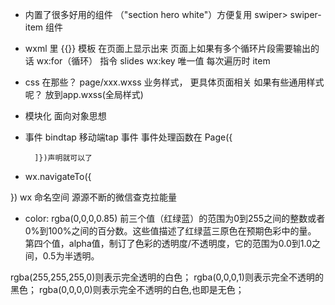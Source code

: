 - 内置了很多好用的组件
   （"section hero white"）方便复用
   swiper> swiper-item  组件

- wxml 里 {{}}  模板
    在页面上显示出来
    页面上如果有多个循环片段需要输出的话
    wx:for（循环） 指令 slides  wx:key   唯一值
    每次遍历时  item
- css 在那些？
     page/xxx.wxss   业务样式， 更具体页面相关
     如果有些通用样式呢？  放到app.wxss(全局样式)

- 模块化  面向对象思想

- 事件  bindtap  移动端tap 事件
    事件处理函数在 Page({

        ]})声明就可以了

- wx.navigateTo({

})
wx  命名空间  源源不断的微信查克拉能量



- color: rgba(0,0,0,0.85)   前三个值（红绿蓝）的范围为0到255之间的整数或者0%到100%之间的百分数。这些值描述了红绿蓝三原色在预期色彩中的量。
第四个值，alpha值，制订了色彩的透明度/不透明度，它的范围为0.0到1.0之间，0.5为半透明。

rgba(255,255,255,0)则表示完全透明的白色；
rgba(0,0,0,1)则表示完全不透明的黑色；
rgba(0,0,0,0)则表示完全不透明的白色,也即是无色；